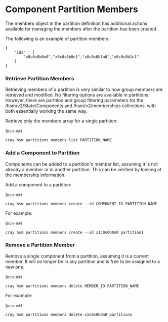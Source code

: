 # Component Partition Members

The members object in the partition definition has additional actions available for managing the members after the partition has been created.

The following is an example of partition members:

```screen
{
    "ids" : [
        "x0c0s0b0n0","x0c0s0b0n1","x0c0s0b1n0","x0c0s0b1n1"
    ]
}
```

### Retrieve Partition Members

Retrieving members of a partition is very similar to how group members are retrieved and modified. No filtering options are available in partitions. However, there are partition and group filtering parameters for the /hsm/v2/State/Components and /hsm/v2/memberships collections, with both essentially working the same way.

Retrieve only the members array for a single partition:

(`ncn-m#`)
```screen
cray hsm partitions members list PARTITION_NAME
```

### Add a Component to Partition

Components can be added to a partition's member list, assuming it is not already a member or in another partition. This can be verified by looking at the membership information.

Add a component to a partition:

(`ncn-m#`)
```screen
cray hsm partitions members create --id COMPONENT_ID PARTITION_NAME
```

For example:

(`ncn-m#`)
```screen
cray hsm partitions members create --id x1c0s0b0n0 partition1
```

### Remove a Partition Member

Remove a single component from a partition, assuming it is a current member. It will no longer be in any partition and is free to be assigned to a new one.

(`ncn-m#`)
```screen
cray hsm partitions members delete MEMBER_ID PARTITION_NAME
```

For example:

(`ncn-m#`)
```screen
cray hsm partitions members delete x1c0s0b0n0 partition1
```

